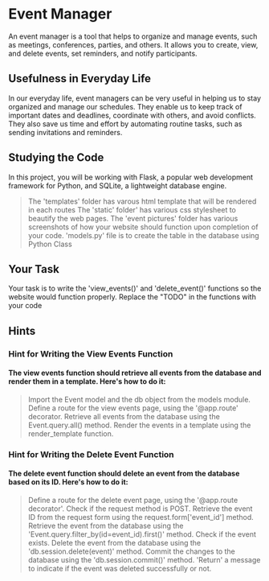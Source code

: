 # Event Manager

An event manager is a tool that helps to organize and manage events, such as meetings, conferences, parties, and others. It allows you to create, view, and delete events, set reminders, and notify participants.

## Usefulness in Everyday Life
In our everyday life, event managers can be very useful in helping us to stay organized and manage our schedules. They enable us to keep track of important dates and deadlines, coordinate with others, and avoid conflicts. They also save us time and effort by automating routine tasks, such as sending invitations and reminders.

## Studying the Code

In this project, you will be working with Flask, a popular web development framework for Python, and SQLite, a lightweight database engine. 

> The 'templates' folder has varous html template that will be rendered in each routes
> The 'static' folder' has various css stylesheet to beautify the web pages.
> The 'event pictures' folder has various screenshots of how your website should function upon completion of your code.
> 'models.py' file is to create the table in the database using Python Class

## Your Task
Your task is to write the 'view_events()' and 'delete_event()' functions so the website would function properly.
Replace the "TODO" in the functions with your code

## Hints

### Hint for Writing the View Events Function

#### The view events function should retrieve all events from the database and render them in a template. Here's how to do it:

> Import the Event model and the db object from the models module.
> Define a route for the view events page, using the '@app.route' decorator.
> Retrieve all events from the database using the Event.query.all() method.
> Render the events in a template using the render_template function.

### Hint for Writing the Delete Event Function

#### The delete event function should delete an event from the database based on its ID. Here's how to do it:

> Define a route for the delete event page, using the '@app.route decorator'.
> Check if the request method is POST.
> Retrieve the event ID from the request form using the request.form['event_id'] method.
> Retrieve the event from the database using the 'Event.query.filter_by(id=event_id).first()' method.
> Check if the event exists.
> Delete the event from the database using the 'db.session.delete(event)' method.
> Commit the changes to the database using the 'db.session.commit()' method.
> 'Return' a message to indicate if the event was deleted successfully or not.
